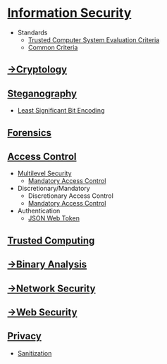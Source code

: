 # [Information Security](Information%20Security.md)
- Standards
  - [Trusted Computer System Evaluation Criteria](Standards/TCSEC.md)
  - [Common Criteria](Standards/Common%20Criteria.md)

## [→Cryptology](https://github.com/Chaoses-Ib/Cryptology)

## [Steganography](Steganography/README.md)
- [Least Significant Bit Encoding](Steganography/Least%20Significant%20Bit%20Encoding.md)

## [Forensics](Forensics/README.md)

## [Access Control](Access%20Control/README.md)
- [Multilevel Security](Access%20Control/Multilevel%20Security.md)
  - [Mandatory Access Control](Access%20Control/Mandatory%20Access%20Control.md)
- Discretionary/Mandatory
  - Discretionary Access Control
  - [Mandatory Access Control](Access%20Control/Mandatory%20Access%20Control.md)
- Authentication
  - [JSON Web Token](Access%20Control/Authentication/JSON%20Web%20Token.md)

## [Trusted Computing](Trusted%20Computing/README.md)

## [→Binary Analysis](https://github.com/Chaoses-Ib/BinaryAnalysis)

## [→Network Security](https://github.com/Chaoses-Ib/Networks#security)

## [→Web Security](https://github.com/Chaoses-Ib/web#security)

## [Privacy](Privacy/README.md)
- [Sanitization](Privacy/Sanitization/README.md)